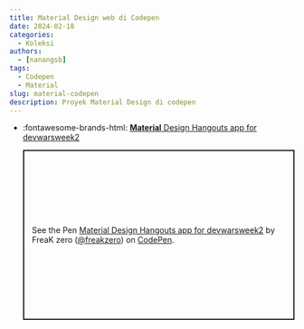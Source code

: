 ```yaml
---
title: Material Design web di Codepen
date: 2024-02-18
categories:
  - Koleksi
authors:
  - [nanangsb]
tags:
  - Codepen
  - Material
slug: material-codepen
description: Proyek Material Design di codepen
--- 
```

 
<div class="grid cards" markdown>

- :fontawesome-brands-html:  [__Material__ Design Hangouts app for devwarsweek2](https://codepen.io/freakzero/pen/rVKdNx) <p class="codepen" data-height="300" data-theme-id="light" data-default-tab="html,result" data-slug-hash="rVKdNx" data-editable="true" data-user="freakzero" style="height: 300px; box-sizing: border-box; display: flex; align-items: center; justify-content: center; border: 2px solid; margin: 1em 0; padding: 1em;">
  <span>See the Pen <a href="https://codepen.io/freakzero/pen/rVKdNx">
  Material Design Hangouts app for devwarsweek2</a> by FreaK zero (<a href="https://codepen.io/freakzero">@freakzero</a>)
  on <a href="https://codepen.io">CodePen</a>.</span>
</p>
<script async src="https://cpwebassets.codepen.io/assets/embed/ei.js"></script>

</div>
